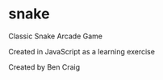snake
=====

Classic Snake Arcade Game

Created in JavaScript as a learning exercise

Created by Ben Craig
